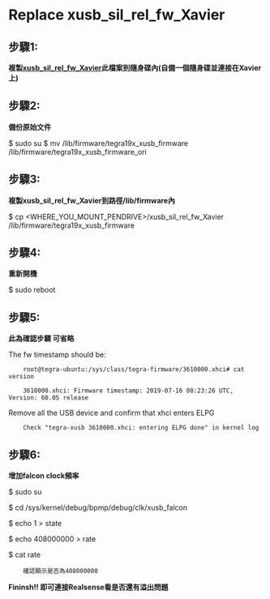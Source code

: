 Replace xusb_sil_rel_fw_Xavier
==================

步驟1:
---

**複製[xusb_sil_rel_fw_Xavier](https://github.com/SamKaiYang/Xavier_install/blob/master/xusb_sil_rel_fw_Xavier)此檔案到隨身碟內(自備一個隨身碟並連接在Xavier上)**

步驟2:
---

**備份原始文件**

$ sudo su
$ mv /lib/firmware/tegra19x_xusb_firmware /lib/firmware/tegra19x_xusb_firmware_ori

步驟3:
---

**複製xusb_sil_rel_fw_Xavier到路徑/lib/firmware內**

$ cp <WHERE_YOU_MOUNT_PENDRIVE>/xusb_sil_rel_fw_Xavier /lib/firmware/tegra19x_xusb_firmware

步驟4:
---

**重新開機**

$ sudo reboot

步驟5:
---

**此為確認步驟 可省略**

The fw timestamp should be:
        
		root@tegra-ubuntu:/sys/class/tegra-firmware/3610000.xhci# cat version 
        
		3610000.xhci: Firmware timestamp: 2019-07-16 08:23:26 UTC, Version: 60.05 release

Remove all the USB device and confirm that xhci enters ELPG
	
		Check "tegra-xusb 3610000.xhci: entering ELPG done" in kernel log

步驟6:
---

**增加falcon clock頻率**

$ sudo su

$ cd /sys/kernel/debug/bpmp/debug/clk/xusb_falcon

$ echo 1 > state

$ echo 408000000 > rate

$ cat rate

		確認顯示是否為408000000

**Fininsh!!  即可連接Realsense看是否還有溢出問題**
